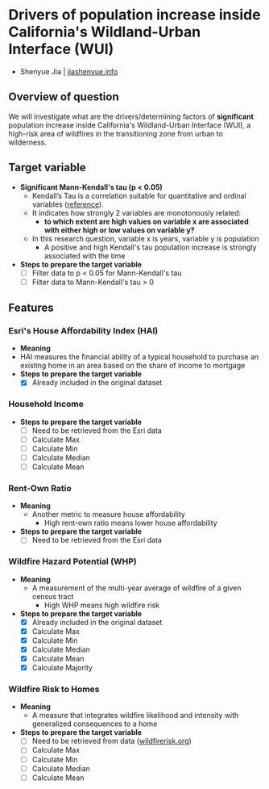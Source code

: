 # Drivers of population increase inside California's Wildland-Urban Interface (WUI)
- Shenyue Jia | [jiashenyue.info](https://jiashenyue.info)

## Overview of question
We will investigate what are the drivers/determining factors of **significant** population increase inside California's Wildland-Urban Interface (WUI), a high-risk area of wildfires in the transitioning zone from urban to wilderness.

## Target variable
- **Significant Mann-Kendall's tau (p < 0.05)**
  - Kendall’s Tau is a correlation suitable for quantitative and ordinal variables ([reference](https://www.statisticshowto.com/poisson-regression/#:~:text=Poisson%20regression%20is%20used%20to,work%20on%20the%20Y%2Dvalue.)). 
  - It indicates how strongly 2 variables are monotonously related:
    - **to which extent are high values on variable x are associated with either high or low values on variable y?**
  - In this research question, variable x is years, variable y is population
    - A positive and high Kendall's tau population increase is strongly associated with the time
- **Steps to prepare the target variable**
  - [ ] Filter data to p < 0.05 for Mann-Kendall's tau
  - [ ] Filter data to Mann-Kendall's tau > 0

## Features
### Esri's House Affordability Index (HAI)
- **Meaning**
-  HAI measures the financial ability of a typical household to purchase an existing home in an area based on the share of income to mortgage
- **Steps to prepare the target variable**
  - [x] Already included in the original dataset

### Household Income
- **Steps to prepare the target variable**
  - [ ] Need to be retrieved from the Esri data
  - [ ] Calculate Max
  - [ ] Calculate Min
  - [ ] Calculate Median
  - [ ] Calculate Mean

### Rent-Own Ratio
- **Meaning**
  - Another metric to measure house affordability
    - High rent-own ratio means lower house affordability
- **Steps to prepare the target variable**
  - [ ] Need to be retrieved from the Esri data

### Wildfire Hazard Potential (WHP)
- **Meaning**
  - A measurement of the multi-year average of wildfire of a given census tract
    - High WHP means high wildfire risk
- **Steps to prepare the target variable**
  - [x] Already included in the original dataset
  - [x] Calculate Max
  - [x] Calculate Min
  - [x] Calculate Median
  - [x] Calculate Mean
  - [x] Calculate Majority

### Wildfire Risk to Homes
- **Meaning**
  - A measure that integrates wildfire likelihood and intensity with generalized consequences to a home
- **Steps to prepare the target variable**
  - [ ] Need to be retrieved from data ([wildfirerisk.org](https://wildfirerisk.org/))
  - [ ] Calculate Max
  - [ ] Calculate Min
  - [ ] Calculate Median
  - [ ] Calculate Mean
